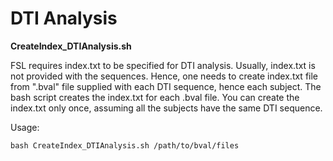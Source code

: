 # DTI Analysis

**CreateIndex_DTIAnalysis.sh**

FSL requires index.txt to be specified for DTI analysis. Usually, index.txt is not provided with the sequences. Hence, one needs to create index.txt file from ".bval" file supplied with each DTI sequence, hence each subject. The bash script creates the index.txt for
each .bval file. You can create the index.txt only once, assuming all the subjects have the same DTI sequence. 

Usage:
```
bash CreateIndex_DTIAnalysis.sh /path/to/bval/files
```
